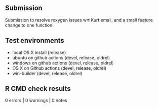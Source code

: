 ## Submission

Submission to resolve roxygen issues wrt Kurt email, and a small feature change to one function.

## Test environments

* local OS X install (release)
* ubuntu on github actions (devel, release, oldrel)
* windows on github actions (devel, release, oldrel)
* OS X on Github actions (devel, release, oldrel)
* win-builder (devel, release, oldrel)

## R CMD check results

0 errors | 0 warnings | 0 notes
